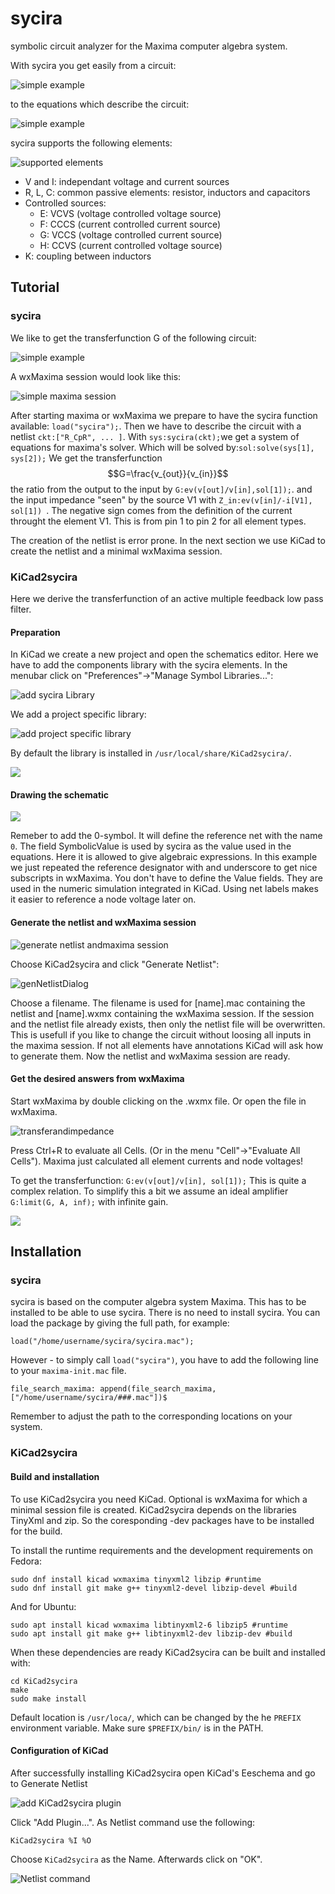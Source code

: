 # sycira
symbolic circuit analyzer for the Maxima computer algebra system.

With sycira you get easily from a circuit:

![simple example](images/simpleRC.png)

to the equations which describe the circuit:

![simple example](images/simpleRC_GZ.png)

sycira supports the following elements:

![supported elements](images/elements.png)

- V and I: independant voltage and current sources
- R, L, C: common passive elements: resistor, inductors and capacitors
- Controlled sources:
    - E: VCVS (voltage controlled voltage source)
    - F: CCCS (current controlled current source)
    - G: VCCS (voltage controlled current source)
    - H: CCVS (current controlled voltage source)
- K: coupling between inductors


## Tutorial
### sycira
We like to get the transferfunction G of the following circuit:

![simple example](images/simpleR_CpR.png)

A wxMaxima session would look like this:

![simple maxima session](images/tutorial_sycira.png)

After starting maxima or wxMaxima we prepare to have the sycira function available: ```load("sycira");```. Then we have to describe the circuit with a netlist ```ckt:["R_CpR", ... ]```.
With ```sys:sycira(ckt);```we get a system of equations for maxima's solver.
Which will be solved by:```sol:solve(sys[1], sys[2]);```
We get the transferfunction $$G=\frac{v_{out}}{v_{in}}$$ the ratio from the output to the input by ```G:ev(v[out]/v[in],sol[1]);```. and the input impedance "seen" by the source V1 with ```Z_in:ev(v[in]/-i[V1], sol[1]) ```. The negative sign comes from the definition of the current throught the element V1. This is from pin 1 to pin 2 for all element types.

The creation of the netlist is error prone. In the next section we use KiCad to create the netlist and a minimal wxMaxima session.

### KiCad2sycira
Here we derive the transferfunction of an active multiple feedback low pass filter.
<!-- And calculate the element values to realize a butterwoth lowpass filter.-->

#### Preparation
In KiCad we create a new project and open the schematics editor. Here we have to add the components library with the sycira elements. In the menubar click on "Preferences"->"Manage Symbol Libraries...":

 ![add sycira Library](images/AddLibraries.png)

 We add a project specific library:

 ![add project specific library](images/AddProjectSpecificLibrary.png)

By default the library is installed in ```/usr/local/share/KiCad2sycira/```.

![](images/LibraryAdded.png)

#### Drawing the schematic
![](images/tutorial_KiCad2sycira_schematics.png)

Remeber to add the 0-symbol. It will define the reference net with the name ```0```.
The field SymbolicValue is used by sycira as the value used in the equations. Here it is allowed to give algebraic expressions. In this example we just repeated the reference designator with and underscore to get nice subscripts in wxMaxima.
You don't have to define the Value fields. They are used in the numeric simulation integrated in KiCad.
Using net labels makes it easier to reference a node voltage later on.

#### Generate the netlist and wxMaxima session
![generate netlist andmaxima session](images/GenerateNetlist.png)

Choose KiCad2sycira and click "Generate Netlist":

![genNetlistDialog](images/GenerateNetlistDialog.png)

Choose a filename. The filename is used for [name].mac containing the netlist and [name].wxmx containing the  wxMaxima session.
If the session and the netlist file already exists, then only the netlist file will be overwritten. This is usefull if you like to change the circuit without loosing all inputs in the maxima session.
If not all elements have annotations KiCad will ask how to generate them.
Now the netlist and wxMaxima session are ready.

#### Get the desired answers from wxMaxima
Start wxMaxima by double clicking on the .wxmx file. Or open the file in wxMaxima.

![transferandimpedance](images/tutorial_KiCad2sycira_maxima.png)

Press Ctrl+R to evaluate all Cells. (Or in the menu "Cell"->"Evaluate All Cells"). Maxima just calculated all element currents and node voltages!

To get the transferfunction: ```G:ev(v[out]/v[in], sol[1]);``` This is quite a complex relation.
To simplify this a bit we assume an ideal amplifier ```G:limit(G, A, inf);``` with infinite gain.

![](images/tutorial_KiCad2sycira_result.png)
<!-- The poles of a butterwoth filter are given by:
$$S_P=-\sin{\frac{(2 k - 1)\pi}{2 n}} + j\cdot \cos{\frac{(2 k - 1)\pi}{2 n}}$$ -->



## Installation
### sycira
sycira is based on the computer algebra system Maxima. This has to be installed to be able to use sycira.
There is no need to install sycira. You can load the package by giving the full path, for example:
```
load("/home/username/sycira/sycira.mac");
```
However - to simply call `load("sycira")`, you have to add the following line to your `maxima-init.mac` file.
```
file_search_maxima: append(file_search_maxima, ["/home/username/sycira/###.mac"])$
```
Remember to adjust the path to the corresponding locations on your system.

### KiCad2sycira
#### Build and installation
To use KiCad2sycira you need KiCad. Optional  is wxMaxima for which a minimal session file is created.
KiCad2sycira depends on the libraries TinyXml and zip. So the coresponding -dev packages have to be installed for the build.

To install the runtime requirements and the development requirements on Fedora:
```
sudo dnf install kicad wxmaxima tinyxml2 libzip #runtime
sudo dnf install git make g++ tinyxml2-devel libzip-devel #build
```
And for Ubuntu:
```
sudo apt install kicad wxmaxima libtinyxml2-6 libzip5 #runtime
sudo apt install git make g++ libtinyxml2-dev libzip-dev #build
```
When these dependencies are ready KiCad2sycira can be built and installed with:
```
cd KiCad2sycira
make
sudo make install
```
Default location is ```/usr/loca/```, which can be changed by the he ```PREFIX``` environment variable.
Make sure ```$PREFIX/bin/``` is in the PATH.

#### Configuration of KiCad
After successfully installing KiCad2sycira open KiCad's Eeschema and go to Generate Netlist

 ![add KiCad2sycira plugin](images/GenerateNetlist.png)

Click "Add Plugin...". As Netlist command use the following:
```
KiCad2sycira %I %O
```
Choose ```KiCad2sycira``` as the Name. Afterwards click on "OK".

![Netlist command](images/AddPlugin.png)




